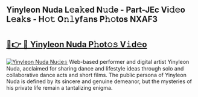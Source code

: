 ## Yinyleon Nuda L𝚎a𝚔ed N𝚞𝚍e - Part-JEc Vi𝚍𝚎o L𝚎a𝚔s - H𝚘𝚝 O𝚗𝚕yf𝚊ns P𝚑𝚘tos NXAF3

# <h2><a href="http://kf1fug.oniu.top/?m=Yinyleon+Nuda">🔗👉 🔴 Yinyleon Nuda P𝚑ot𝚘𝚜 V𝚒d𝚎o</a></h2>

[![Yinyleon Nuda Nu𝚍e𝚜](https://i.imgur.com/0qMVB7G.gif)](http://kf1fug.oniu.top/?m=Yinyleon+Nuda)
Web-based performer and digital artist Yinyleon Nuda, acclaimed for sharing dance and lifestyle ideas through solo and collaborative dance acts and short films. The public persona of Yinyleon Nuda is defined by its sincere and genuine demeanor, but the mysteries of his private life remain a tantalizing enigma.  
